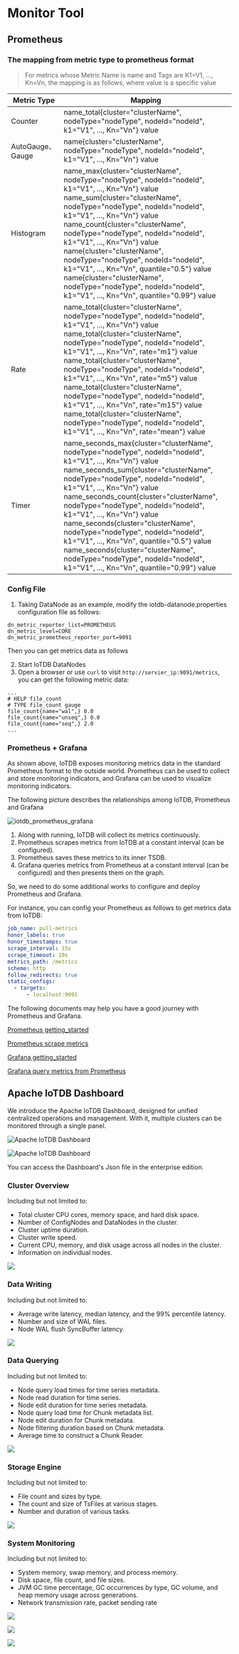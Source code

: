 <!--

    Licensed to the Apache Software Foundation (ASF) under one
    or more contributor license agreements.  See the NOTICE file
    distributed with this work for additional information
    regarding copyright ownership.  The ASF licenses this file
    to you under the Apache License, Version 2.0 (the
    "License"); you may not use this file except in compliance
    with the License.  You may obtain a copy of the License at
    
        http://www.apache.org/licenses/LICENSE-2.0
    
    Unless required by applicable law or agreed to in writing,
    software distributed under the License is distributed on an
    "AS IS" BASIS, WITHOUT WARRANTIES OR CONDITIONS OF ANY
    KIND, either express or implied.  See the License for the
    specific language governing permissions and limitations
    under the License.

-->

# Monitor Tool

## Prometheus

### The mapping from metric type to prometheus format

> For metrics whose Metric Name is name and Tags are K1=V1, ..., Kn=Vn, the mapping is as follows, where value is a
> specific value

| Metric Type      | Mapping                                                      |
| ---------------- | ------------------------------------------------------------ |
| Counter          | name_total{cluster="clusterName", nodeType="nodeType", nodeId="nodeId", k1="V1", ..., Kn="Vn"} value |
| AutoGauge、Gauge | name{cluster="clusterName", nodeType="nodeType", nodeId="nodeId", k1="V1", ..., Kn="Vn"} value |
| Histogram        | name_max{cluster="clusterName", nodeType="nodeType", nodeId="nodeId", k1="V1", ..., Kn="Vn"} value <br> name_sum{cluster="clusterName", nodeType="nodeType", nodeId="nodeId", k1="V1", ..., Kn="Vn"} value <br> name_count{cluster="clusterName", nodeType="nodeType", nodeId="nodeId", k1="V1", ..., Kn="Vn"} value <br> name{cluster="clusterName", nodeType="nodeType", nodeId="nodeId", k1="V1", ..., Kn="Vn", quantile="0.5"} value <br> name{cluster="clusterName", nodeType="nodeType", nodeId="nodeId", k1="V1", ..., Kn="Vn", quantile="0.99"} value |
| Rate             | name_total{cluster="clusterName", nodeType="nodeType", nodeId="nodeId", k1="V1", ..., Kn="Vn"} value <br> name_total{cluster="clusterName", nodeType="nodeType", nodeId="nodeId", k1="V1", ..., Kn="Vn", rate="m1"} value <br> name_total{cluster="clusterName", nodeType="nodeType", nodeId="nodeId", k1="V1", ..., Kn="Vn", rate="m5"} value  <br> name_total{cluster="clusterName", nodeType="nodeType", nodeId="nodeId", k1="V1", ..., Kn="Vn", rate="m15"} value <br> name_total{cluster="clusterName", nodeType="nodeType", nodeId="nodeId", k1="V1", ..., Kn="Vn", rate="mean"} value |
| Timer            | name_seconds_max{cluster="clusterName", nodeType="nodeType", nodeId="nodeId", k1="V1", ..., Kn="Vn"} value <br> name_seconds_sum{cluster="clusterName", nodeType="nodeType", nodeId="nodeId", k1="V1", ..., Kn="Vn"} value <br> name_seconds_count{cluster="clusterName", nodeType="nodeType", nodeId="nodeId", k1="V1", ..., Kn="Vn"} value <br> name_seconds{cluster="clusterName", nodeType="nodeType", nodeId="nodeId", k1="V1", ..., Kn="Vn", quantile="0.5"} value <br> name_seconds{cluster="clusterName", nodeType="nodeType", nodeId="nodeId", k1="V1", ..., Kn="Vn", quantile="0.99"} value |

### Config File

1) Taking DataNode as an example, modify the iotdb-datanode.properties configuration file as follows:

```properties
dn_metric_reporter_list=PROMETHEUS
dn_metric_level=CORE
dn_metric_prometheus_reporter_port=9091
```

Then you can get metrics data as follows

2) Start IoTDB DataNodes
3) Open a browser or use ```curl``` to visit ```http://servier_ip:9091/metrics```, you can get the following metric
    data:

```
...
# HELP file_count
# TYPE file_count gauge
file_count{name="wal",} 0.0
file_count{name="unseq",} 0.0
file_count{name="seq",} 2.0
...
```

### Prometheus + Grafana

As shown above, IoTDB exposes monitoring metrics data in the standard Prometheus format to the outside world. Prometheus
can be used to collect and store monitoring indicators, and Grafana can be used to visualize monitoring indicators.

The following picture describes the relationships among IoTDB, Prometheus and Grafana

![iotdb_prometheus_grafana](/img/UserGuide/System-Tools/Metrics/iotdb_prometheus_grafana.png)

1. Along with running, IoTDB will collect its metrics continuously.
2. Prometheus scrapes metrics from IoTDB at a constant interval (can be configured).
3. Prometheus saves these metrics to its inner TSDB.
4. Grafana queries metrics from Prometheus at a constant interval (can be configured) and then presents them on the
    graph.

So, we need to do some additional works to configure and deploy Prometheus and Grafana.

For instance, you can config your Prometheus as follows to get metrics data from IoTDB:

```yaml
job_name: pull-metrics
honor_labels: true
honor_timestamps: true
scrape_interval: 15s
scrape_timeout: 10s
metrics_path: /metrics
scheme: http
follow_redirects: true
static_configs:
  - targets:
      - localhost:9091
```

The following documents may help you have a good journey with Prometheus and Grafana.

[Prometheus getting_started](https://prometheus.io/docs/prometheus/latest/getting_started/)

[Prometheus scrape metrics](https://prometheus.io/docs/prometheus/latest/configuration/configuration/#scrape_config)

[Grafana getting_started](https://grafana.com/docs/grafana/latest/getting-started/getting-started/)

[Grafana query metrics from Prometheus](https://prometheus.io/docs/visualization/grafana/#grafana-support-for-prometheus)

## Apache IoTDB Dashboard

We introduce the Apache IoTDB Dashboard, designed for unified centralized operations and management. With it, multiple clusters can be monitored through a single panel.

![Apache IoTDB Dashboard](/img/%E7%9B%91%E6%8E%A7%20default%20cluster.png)

![Apache IoTDB Dashboard](/img/%E7%9B%91%E6%8E%A7%20cluster2.png)


You can access the Dashboard's Json file in the enterprise edition.

### Cluster Overview

Including but not limited to:

- Total cluster CPU cores, memory space, and hard disk space.
- Number of ConfigNodes and DataNodes in the cluster.
- Cluster uptime duration.
- Cluster write speed.
- Current CPU, memory, and disk usage across all nodes in the cluster.
- Information on individual nodes.

![](/img/%E7%9B%91%E6%8E%A7%20%E6%A6%82%E8%A7%88.png)


### Data Writing

Including but not limited to:

- Average write latency, median latency, and the 99% percentile latency.
- Number and size of WAL files.
- Node WAL flush SyncBuffer latency.

![](/img/%E7%9B%91%E6%8E%A7%20%E5%86%99%E5%85%A5.png)

### Data Querying

Including but not limited to:

- Node query load times for time series metadata.
- Node read duration for time series.
- Node edit duration for time series metadata.
- Node query load time for Chunk metadata list.
- Node edit duration for Chunk metadata.
- Node filtering duration based on Chunk metadata.
- Average time to construct a Chunk Reader.

![](/img/%E7%9B%91%E6%8E%A7%20%E6%9F%A5%E8%AF%A2.png)

### Storage Engine

Including but not limited to:

- File count and sizes by type.
- The count and size of TsFiles at various stages.
- Number and duration of various tasks.

![](/img/%E7%9B%91%E6%8E%A7%20%E5%AD%98%E5%82%A8%E5%BC%95%E6%93%8E.png)

### System Monitoring

Including but not limited to:

- System memory, swap memory, and process memory.
- Disk space, file count, and file sizes.
- JVM GC time percentage, GC occurrences by type, GC volume, and heap memory usage across generations.
- Network transmission rate, packet sending rate

![](/img/%E7%9B%91%E6%8E%A7%20%E7%B3%BB%E7%BB%9F%20%E5%86%85%E5%AD%98%E4%B8%8E%E7%A1%AC%E7%9B%98.png)

![](/img/%E7%9B%91%E6%8E%A7%20%E7%B3%BB%E7%BB%9Fjvm.png)

![](/img/%E7%9B%91%E6%8E%A7%20%E7%B3%BB%E7%BB%9F%20%E7%BD%91%E7%BB%9C.png)